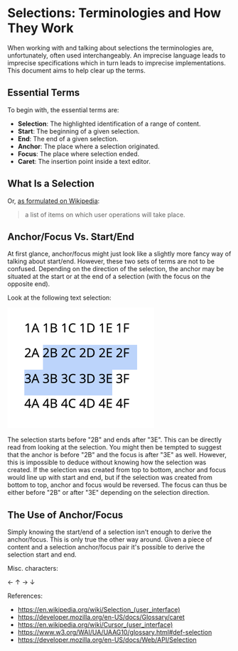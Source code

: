 # Selections: Terminologies and How They Work

When working with and talking about selections the terminologies are, unfortunately, often used interchangeably. An imprecise language leads to imprecise specifications which in turn leads to imprecise implementations. This document aims to help clear up the terms.

## Essential Terms

To begin with, the essential terms are:

* **Selection**: The highlighted identification of a range of content.
* **Start**: The beginning of a given selection.
* **End**: The end of a given selection.
* **Anchor**: The place where a selection originated.
* **Focus**: The place where selection ended.
* **Caret**: The insertion point inside a text editor.

## What Is a Selection

Or, [as formulated on Wikipedia](https://en.wikipedia.org/wiki/Selection_(user_interface)):

> a list of items on which user operations will take place.

## Anchor/Focus Vs. Start/End

At first glance, anchor/focus might just look like a slightly more fancy way of talking about start/end. However, these two sets of terms are not to be confused. Depending on the direction of the selection, the anchor may be situated at the start or at the end of a selection (with the focus on the opposite end).

Look at the following text selection:

![Text selection](text-selection.png)

The selection starts before "2B" and ends after "3E". This can be directly read from looking at the selection. You might then be tempted to suggest that the anchor is before "2B" and the focus is after "3E" as well. However, this is impossible to deduce without knowing how the selection was created. If the selection was created from top to bottom, anchor and focus would line up with start and end, but if the selection was created from bottom to top, anchor and focus would be reversed. The focus can thus be either before "2B" or after "3E" depending on the selection direction.

## The Use of Anchor/Focus

Simply knowing the start/end of a selection isn't enough to derive the anchor/focus. This is only true the other way around. Given a piece of content and a selection anchor/focus pair it's possible to derive the selection start and end.

Misc. characters:

←
↑
→
↓

References:

* https://en.wikipedia.org/wiki/Selection_(user_interface)
* https://developer.mozilla.org/en-US/docs/Glossary/caret
* https://en.wikipedia.org/wiki/Cursor_(user_interface)
* https://www.w3.org/WAI/UA/UAAG10/glossary.html#def-selection
* https://developer.mozilla.org/en-US/docs/Web/API/Selection
